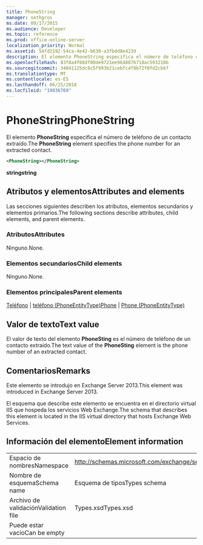 ```yaml
---
title: PhoneString
manager: sethgros
ms.date: 09/17/2015
ms.audience: Developer
ms.topic: reference
ms.prod: office-online-server
localization_priority: Normal
ms.assetid: 54fd2192-54ca-4e42-b630-a3fbdd8e4239
description: El elemento PhoneString especifica el número de teléfono de un contacto extraído.
ms.openlocfilehash: 83f8a4f08df00de9721ee9648876718ac593210b
ms.sourcegitcommit: 34041125dc8c5f993b21cebfc4f8b72f0fd2cb6f
ms.translationtype: MT
ms.contentlocale: es-ES
ms.lasthandoff: 06/25/2018
ms.locfileid: "19836769"
---
```

# <a name="phonestring"></a><span data-ttu-id="7a295-103">PhoneString</span><span class="sxs-lookup"><span data-stu-id="7a295-103">PhoneString</span></span>

<span data-ttu-id="7a295-104">El elemento **PhoneString** especifica el número de teléfono de un contacto extraído.</span><span class="sxs-lookup"><span data-stu-id="7a295-104">The **PhoneString** element specifies the phone number for an extracted contact.</span></span> 
  
```XML
<PhoneString></PhoneString>
```

 <span data-ttu-id="7a295-105">**string**</span><span class="sxs-lookup"><span data-stu-id="7a295-105">**string**</span></span>
## <a name="attributes-and-elements"></a><span data-ttu-id="7a295-106">Atributos y elementos</span><span class="sxs-lookup"><span data-stu-id="7a295-106">Attributes and elements</span></span>

<span data-ttu-id="7a295-107">Las secciones siguientes describen los atributos, elementos secundarios y elementos primarios.</span><span class="sxs-lookup"><span data-stu-id="7a295-107">The following sections describe attributes, child elements, and parent elements.</span></span>
  
### <a name="attributes"></a><span data-ttu-id="7a295-108">Atributos</span><span class="sxs-lookup"><span data-stu-id="7a295-108">Attributes</span></span>

<span data-ttu-id="7a295-109">Ninguno.</span><span class="sxs-lookup"><span data-stu-id="7a295-109">None.</span></span>
  
### <a name="child-elements"></a><span data-ttu-id="7a295-110">Elementos secundarios</span><span class="sxs-lookup"><span data-stu-id="7a295-110">Child elements</span></span>

<span data-ttu-id="7a295-111">Ninguno.</span><span class="sxs-lookup"><span data-stu-id="7a295-111">None.</span></span>
  
### <a name="parent-elements"></a><span data-ttu-id="7a295-112">Elementos principales</span><span class="sxs-lookup"><span data-stu-id="7a295-112">Parent elements</span></span>

<span data-ttu-id="7a295-113">[Teléfono](phone.md) | [teléfono (PhoneEntityType)](phone-phoneentitytype.md)</span><span class="sxs-lookup"><span data-stu-id="7a295-113">[Phone](phone.md) | [Phone (PhoneEntityType)](phone-phoneentitytype.md)</span></span>
  
## <a name="text-value"></a><span data-ttu-id="7a295-114">Valor de texto</span><span class="sxs-lookup"><span data-stu-id="7a295-114">Text value</span></span>

<span data-ttu-id="7a295-115">El valor de texto del elemento **PhoneSting** es el número de teléfono de un contacto extraído.</span><span class="sxs-lookup"><span data-stu-id="7a295-115">The text value of the **PhoneSting** element is the phone number of an extracted contact.</span></span> 
  
## <a name="remarks"></a><span data-ttu-id="7a295-116">Comentarios</span><span class="sxs-lookup"><span data-stu-id="7a295-116">Remarks</span></span>

<span data-ttu-id="7a295-117">Este elemento se introdujo en Exchange Server 2013.</span><span class="sxs-lookup"><span data-stu-id="7a295-117">This element was introduced in Exchange Server 2013.</span></span>
  
<span data-ttu-id="7a295-118">El esquema que describe este elemento se encuentra en el directorio virtual IIS que hospeda los servicios Web Exchange.</span><span class="sxs-lookup"><span data-stu-id="7a295-118">The schema that describes this element is located in the IIS virtual directory that hosts Exchange Web Services.</span></span>
  
## <a name="element-information"></a><span data-ttu-id="7a295-119">Información del elemento</span><span class="sxs-lookup"><span data-stu-id="7a295-119">Element information</span></span>

|||
|:-----|:-----|
|<span data-ttu-id="7a295-120">Espacio de nombres</span><span class="sxs-lookup"><span data-stu-id="7a295-120">Namespace</span></span>  <br/> |http://schemas.microsoft.com/exchange/services/2006/types  <br/> |
|<span data-ttu-id="7a295-121">Nombre de esquema</span><span class="sxs-lookup"><span data-stu-id="7a295-121">Schema name</span></span>  <br/> |<span data-ttu-id="7a295-122">Esquema de tipos</span><span class="sxs-lookup"><span data-stu-id="7a295-122">Types schema</span></span>  <br/> |
|<span data-ttu-id="7a295-123">Archivo de validación</span><span class="sxs-lookup"><span data-stu-id="7a295-123">Validation file</span></span>  <br/> |<span data-ttu-id="7a295-124">Types.xsd</span><span class="sxs-lookup"><span data-stu-id="7a295-124">Types.xsd</span></span>  <br/> |
|<span data-ttu-id="7a295-125">Puede estar vacío</span><span class="sxs-lookup"><span data-stu-id="7a295-125">Can be empty</span></span>  <br/> ||
   

